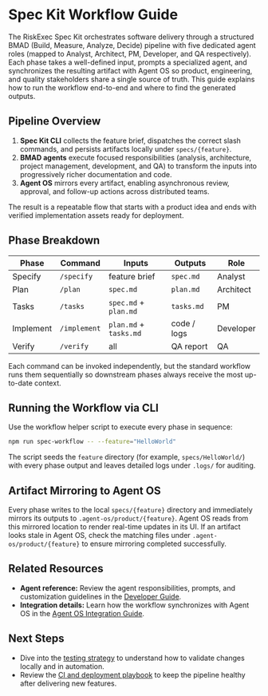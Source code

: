 # Spec Kit Workflow Guide

The RiskExec Spec Kit orchestrates software delivery through a structured BMAD (Build, Measure, Analyze, Decide) pipeline with five dedicated agent roles (mapped to Analyst, Architect, PM, Developer, and QA respectively). Each phase takes a well-defined input, prompts a specialized agent, and synchronizes the resulting artifact with Agent OS so product, engineering, and quality stakeholders share a single source of truth. This guide explains how to run the workflow end-to-end and where to find the generated outputs.

## Pipeline Overview

1. **Spec Kit CLI** collects the feature brief, dispatches the correct slash commands, and persists artifacts locally under `specs/{feature}`.
2. **BMAD agents** execute focused responsibilities (analysis, architecture, project management, development, and QA) to transform the inputs into progressively richer documentation and code.
3. **Agent OS** mirrors every artifact, enabling asynchronous review, approval, and follow-up actions across distributed teams.

The result is a repeatable flow that starts with a product idea and ends with verified implementation assets ready for deployment.

## Phase Breakdown

| Phase | Command | Inputs | Outputs | Role |
|--------|----------|---------|----------|------|
| Specify | `/specify` | feature brief | `spec.md` | Analyst |
| Plan | `/plan` | `spec.md` | `plan.md` | Architect |
| Tasks | `/tasks` | `spec.md` + `plan.md` | `tasks.md` | PM |
| Implement | `/implement` | `plan.md` + `tasks.md` | code / logs | Developer |
| Verify | `/verify` | all | QA report | QA |

Each command can be invoked independently, but the standard workflow runs them sequentially so downstream phases always receive the most up-to-date context.

## Running the Workflow via CLI

Use the workflow helper script to execute every phase in sequence:

```bash
npm run spec-workflow -- --feature="HelloWorld"
```

The script seeds the `feature` directory (for example, `specs/HelloWorld/`) with every phase output and leaves detailed logs under `.logs/` for auditing.

## Artifact Mirroring to Agent OS

Every phase writes to the local `specs/{feature}` directory and immediately mirrors its outputs to `.agent-os/product/{feature}`. Agent OS reads from this mirrored location to render real-time updates in its UI. If an artifact looks stale in Agent OS, check the matching files under `.agent-os/product/{feature}` to ensure mirroring completed successfully.

## Related Resources

- **Agent reference:** Review the agent responsibilities, prompts, and customization guidelines in the [Developer Guide](../internals/developer-guide.md#agents--commands).
- **Integration details:** Learn how the workflow synchronizes with Agent OS in the [Agent OS Integration Guide](../agentos-integration.md).

## Next Steps

- Dive into the [testing strategy](../testing.md) to understand how to validate changes locally and in automation.
- Review the [CI and deployment playbook](../../DEPLOYMENT.md) to keep the pipeline healthy after delivering new features.
